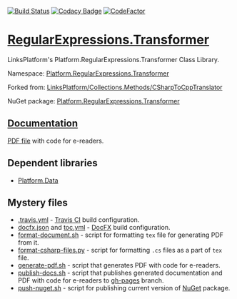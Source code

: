 [![Build Status](https://travis-ci.com/linksplatform/RegularExpressions.Transformer.svg?branch=master)](https://travis-ci.com/linksplatform/RegularExpressions.Transformer)
[![Codacy Badge](https://api.codacy.com/project/badge/Grade/7bcd272efb834b7993f0cf3ea1e9bb69)](https://www.codacy.com/manual/drakonard/RegularExpressions.Transformer?utm_source=github.com&amp;utm_medium=referral&amp;utm_content=linksplatform/RegularExpressions.Transformer&amp;utm_campaign=Badge_Grade)
[![CodeFactor](https://www.codefactor.io/repository/github/linksplatform/regularexpressions.transformer/badge)](https://www.codefactor.io/repository/github/linksplatform/regularexpressions.transformer)

# [RegularExpressions.Transformer](https://github.com/linksplatform/RegularExpressions.Transformer)

LinksPlatform's Platform.RegularExpressions.Transformer Class Library.

Namespace: [Platform.RegularExpressions.Transformer](https://linksplatform.github.io/RegularExpressions.Transformer/api/Platform.RegularExpressions.Transformer.html)

Forked from: [LinksPlatform/Collections.Methods/CSharpToCppTranslator](https://github.com/linksplatform/Collections.Methods/tree/20ac8963cdeb8f68013139f4083abd98be03ff43/CSharpToCppTranslator)

NuGet package: [Platform.RegularExpressions.Transformer](https://www.nuget.org/packages/Platform.RegularExpressions.Transformer)

## [Documentation](https://linksplatform.github.io/RegularExpressions.Transformer)
[PDF file](https://linksplatform.github.io/RegularExpressions.Transformer/Platform.RegularExpressions.Transformer.pdf) with code for e-readers.

## Dependent libraries
*   [Platform.Data](https://github.com/linksplatform/Data)

## Mystery files
*   [.travis.yml](https://github.com/linksplatform/RegularExpressions.Transformer/blob/master/.travis.yml) - [Travis CI](https://travis-ci.com) build configuration.
*   [docfx.json](https://github.com/linksplatform/RegularExpressions.Transformer/blob/master/docfx.json) and [toc.yml](https://github.com/linksplatform/RegularExpressions.Transformer/blob/master/toc.yml) - [DocFX](https://dotnet.github.io/docfx) build configuration.
*   [format-document.sh](https://github.com/linksplatform/RegularExpressions.Transformer/blob/master/format-document.sh) - script for formatting `tex` file for generating PDF from it.
*   [format-csharp-files.py](https://github.com/linksplatform/RegularExpressions.Transformer/blob/master/format-csharp-files.py) - script for formatting `.cs` files as a part of `tex` file.
*   [generate-pdf.sh](https://github.com/linksplatform/RegularExpressions.Transformer/blob/master/generate-pdf.sh) - script that generates PDF with code for e-readers.
*   [publish-docs.sh](https://github.com/linksplatform/RegularExpressions.Transformer/blob/master/publish-docs.sh) - script that publishes generated documentation and PDF with code for e-readers to [gh-pages](https://github.com/linksplatform/RegularExpressions.Transformer/tree/gh-pages) branch.
*   [push-nuget.sh](https://github.com/linksplatform/RegularExpressions.Transformer/blob/master/push-nuget.sh) - script for publishing current version of [NuGet](https://www.nuget.org) package.
